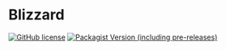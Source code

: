 # Blizzard

[![GitHub license](https://img.shields.io/github/license/Byte-Method/wn-blizzard-plugin?style=flat-square)](https://github.com/Byte-Method/wn-blizzard-plugin/blob/main/LICENCE.md)
[![Packagist Version (including pre-releases)](https://img.shields.io/packagist/v/bytemethod/wn-blizzard-plugin?include_prereleases&style=flat-square)](https://packagist.org/packages/bytemethod/wn-blizzard-plugin)
